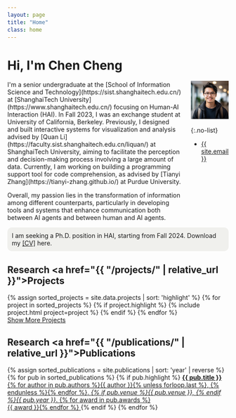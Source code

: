 ```yaml
---
layout: page
title: "Home"
class: home
---
```


# Hi, I'm Chen Cheng

<div class="columns" markdown="1">

<div class="intro" markdown="1">
I'm a senior undergraduate at the [School of Information Science and Technology](https://sist.shanghaitech.edu.cn/) at [ShanghaiTech University](https://www.shanghaitech.edu.cn/) focusing on Human-AI Interaction (HAI). In Fall 2023, I was an exchange student at University of California, Berkeley. Previously, I designed and built interactive systems for visualization and analysis advised by [Quan Li] (https://faculty.sist.shanghaitech.edu.cn/liquan/) at ShanghaiTech University, aiming to facilitate the perception and decision-making process involving a large amount of data. Currently, I am working on building a programming support tool for code comprehension, as advised by [Tianyi Zhang](https://tianyi-zhang.github.io/) at Purdue University.

Overall, my passion lies in the transformation of information among different counterparts, particularly in developing tools and systems that enhance communication both between AI agents and between human and AI agents.



</div>

<div class="me" markdown="1">
<picture>
  <source srcset='/images/chencheng_berkeley.webp' type='image/webp' />
  <img
    src='/images/chencheng_berkeley.png'
    alt='Chen Cheng'>
</picture>

{:.no-list}
* <a href="mailto:{{ site.email }}">{{ site.email }}</a>
</div>

</div>

<div style="background-color: #f0f0ed; padding: 10px; border-radius: 10px;">
  I am seeking a Ph.D. position in HAI, starting from Fall 2024. Download my <a href="{{ "/assets/resume_cc-0115.pdf" | relative_url }}">[CV]</a> here.
</div>

## Research <a href="{{ "/projects/" | relative_url }}">Projects</a>

<div class="featured-projects">
  {% assign sorted_projects = site.data.projects | sort: 'highlight' %}
  {% for project in sorted_projects %}
    {% if project.highlight %}
      {% include project.html project=project %}
    {% endif %}
  {% endfor %}
</div>
<a href="{{ "/projects/" | relative_url }}" class="button">
  <i class="fas fa-chevron-circle-right"></i>
  Show More Projects
</a>

## Research <a href="{{ "/publications/" | relative_url }}">Publications</a>

<div class="featured-publications">
  {% assign sorted_publications = site.publications | sort: 'year' | reverse %}
  {% for pub in sorted_publications %}
    {% if pub.highlight %}
      <a href="{{ pub.pdf }}" class="publication">
        <strong>{{ pub.title }}</strong>
        <span class="authors">{% for author in pub.authors %}{{ author }}{% unless forloop.last %}, {% endunless %}{% endfor %}</span>.
        <i>{% if pub.venue %}{{ pub.venue }}, {% endif %}{{ pub.year }}</i>.
        {% for award in pub.awards %}<br/><span class="award"><i class="fas fa-{% if award == "Best Paper Award" %}trophy{% else %}award{% endif %}" aria-hidden="true"></i> {{ award }}</span>{% endfor %}
      </a>
    {% endif %}
  {% endfor %}
</div>

<!-- <a href="{{ "/publications/" | relative_url }}" class="button">
  <i class="fas fa-chevron-circle-right"></i>
  Show All Publications
</a> -->

